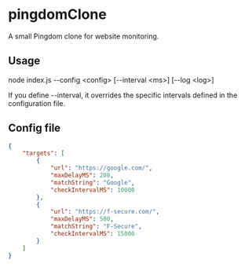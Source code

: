# pingdomClone

A small Pingdom clone for website monitoring.

## Usage

node index.js --config \<config\> [--interval \<ms\>] [--log \<log\>]

If you define --interval, it overrides the specific intervals defined in the configuration file.

## Config file

```json
{
    "targets": [
        {
            "url": "https://google.com/",
            "maxDelayMS": 200,
            "matchString": "Google",
            "checkIntervalMS": 10000
        },
        {
            "url": "https://f-secure.com/",
            "maxDelayMS": 500,
            "matchString": "F-Secure",
            "checkIntervalMS": 15000
        }
    ]
}
```

